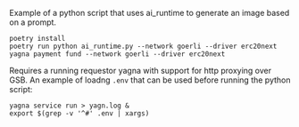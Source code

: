 Example of a python script that uses ai_runtime to generate an image based on a prompt.


```
poetry install
poetry run python ai_runtime.py --network goerli --driver erc20next
yagna payment fund --network goerli --driver erc20next
```

Requires a running requestor yagna with support for http proxying over GSB. An example of loadng `.env` that can be used before running the python script:

```
yagna service run > yagn.log &
export $(grep -v '^#' .env | xargs)
```
